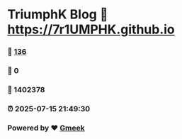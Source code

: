 # TriumphK Blog :link: https://7r1UMPHK.github.io 
### :page_facing_up: [136](https://7r1UMPHK.github.io/tag.html) 
### :speech_balloon: 0 
### :hibiscus: 1402378 
### :alarm_clock: 2025-07-15 21:49:30 
### Powered by :heart: [Gmeek](https://github.com/Meekdai/Gmeek)
